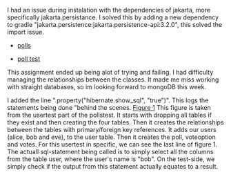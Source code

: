 I had an issue during instalation with the dependencies of jakarta, more specifically jakarta.persistance. I solved this by adding a new dependency to gradle "jakarta.persistence:jakarta.persistence-api:3.2.0", this solved the import issue.

- [polls](src/main/java/com.example.dat250_1/jpa.polls)

- [poll test](src/test/java/com/example/dat250_1/PollsTest.java)

This assignment ended up being alot of trying and failing. I had difficulty managing the relationships between the classes. 
It made me miss working with straight databases, so im looking forward to mongoDB this week. 

I added the line ".property("hibernate.show_sql", "true")". This logs the statements being done "behind the scenes.
[Figure 1](images/sql-figure-1.png)
This figure is taken from the usertest part of the pollstest. 
It starts with dropping all tables if they exist and then creating the four tables. 
Then it creates the relationships between the tables with primary/foreign key references. 
It adds our users (alice, bob and eve), to the user table. 
Then it creates the poll, voteoption and votes. 
For this usertest in specific, we can see the last line of figure 1.
The actuall sql-statement being called is to simply select all the columns from the table user, where the user's name is "bob".
On the test-side, we simply check if the output from this statement actually equates to a result. 
